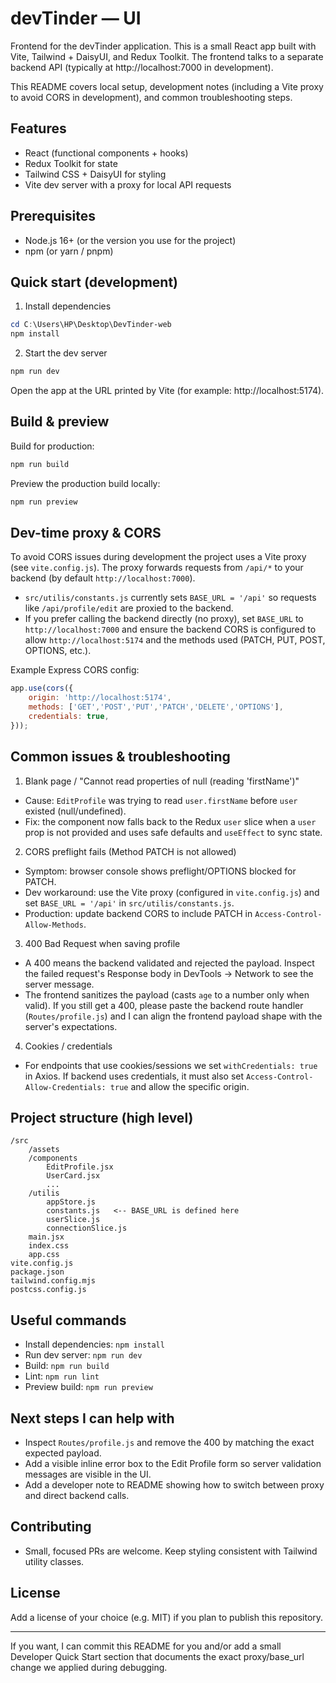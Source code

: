 # devTinder — UI

Frontend for the devTinder application. This is a small React app built with Vite, Tailwind + DaisyUI, and Redux Toolkit. The frontend talks to a separate backend API (typically at http://localhost:7000 in development).

This README covers local setup, development notes (including a Vite proxy to avoid CORS in development), and common troubleshooting steps.

## Features
- React (functional components + hooks)
- Redux Toolkit for state
- Tailwind CSS + DaisyUI for styling
- Vite dev server with a proxy for local API requests

## Prerequisites
- Node.js 16+ (or the version you use for the project)
- npm (or yarn / pnpm)

## Quick start (development)

1. Install dependencies

```powershell
cd C:\Users\HP\Desktop\DevTinder-web
npm install
```

2. Start the dev server

```powershell
npm run dev
```

Open the app at the URL printed by Vite (for example: http://localhost:5174).

## Build & preview

Build for production:

```powershell
npm run build
```

Preview the production build locally:

```powershell
npm run preview
```

## Dev-time proxy & CORS

To avoid CORS issues during development the project uses a Vite proxy (see `vite.config.js`). The proxy forwards requests from `/api/*` to your backend (by default `http://localhost:7000`).

- `src/utilis/constants.js` currently sets `BASE_URL = '/api'` so requests like `/api/profile/edit` are proxied to the backend.
- If you prefer calling the backend directly (no proxy), set `BASE_URL` to `http://localhost:7000` and ensure the backend CORS is configured to allow `http://localhost:5174` and the methods used (PATCH, PUT, POST, OPTIONS, etc.).

Example Express CORS config:

```js
app.use(cors({
	origin: 'http://localhost:5174',
	methods: ['GET','POST','PUT','PATCH','DELETE','OPTIONS'],
	credentials: true,
}));
```

## Common issues & troubleshooting

1) Blank page / "Cannot read properties of null (reading 'firstName')"

- Cause: `EditProfile` was trying to read `user.firstName` before `user` existed (null/undefined).
- Fix: the component now falls back to the Redux `user` slice when a `user` prop is not provided and uses safe defaults and `useEffect` to sync state.

2) CORS preflight fails (Method PATCH is not allowed)

- Symptom: browser console shows preflight/OPTIONS blocked for PATCH.
- Dev workaround: use the Vite proxy (configured in `vite.config.js`) and set `BASE_URL = '/api'` in `src/utilis/constants.js`.
- Production: update backend CORS to include PATCH in `Access-Control-Allow-Methods`.

3) 400 Bad Request when saving profile

- A 400 means the backend validated and rejected the payload. Inspect the failed request's Response body in DevTools → Network to see the server message.
- The frontend sanitizes the payload (casts `age` to a number only when valid). If you still get a 400, please paste the backend route handler (`Routes/profile.js`) and I can align the frontend payload shape with the server's expectations.

4) Cookies / credentials

- For endpoints that use cookies/sessions we set `withCredentials: true` in Axios. If backend uses credentials, it must also set `Access-Control-Allow-Credentials: true` and allow the specific origin.

## Project structure (high level)

```
/src
	/assets
	/components
		EditProfile.jsx
		UserCard.jsx
		...
	/utilis
		appStore.js
		constants.js   <-- BASE_URL is defined here
		userSlice.js
		connectionSlice.js
	main.jsx
	index.css
	app.css
vite.config.js
package.json
tailwind.config.mjs
postcss.config.js
```

## Useful commands

- Install dependencies: `npm install`
- Run dev server: `npm run dev`
- Build: `npm run build`
- Lint: `npm run lint`
- Preview build: `npm run preview`

## Next steps I can help with
- Inspect `Routes/profile.js` and remove the 400 by matching the exact expected payload.
- Add a visible inline error box to the Edit Profile form so server validation messages are visible in the UI.
- Add a developer note to README showing how to switch between proxy and direct backend calls.

## Contributing

- Small, focused PRs are welcome. Keep styling consistent with Tailwind utility classes.

## License

Add a license of your choice (e.g. MIT) if you plan to publish this repository.

---

If you want, I can commit this README for you and/or add a small Developer Quick Start section that documents the exact proxy/base_url change we applied during debugging.
